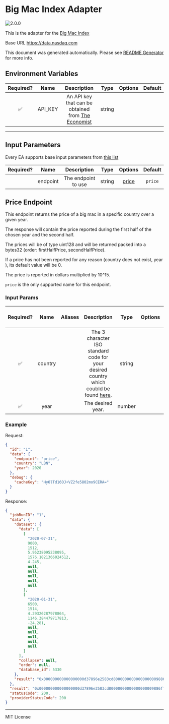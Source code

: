 # Big Mac Index Adapter

![2.0.0](https://img.shields.io/github/package-json/v/linkpoolio/adapters?filename=packages/big-mac-index/package.json)

This is the adapter for the [Big Mac Index](https://www.economist.com/big-mac-index)

Base URL https://data.nasdaq.com

This document was generated automatically. Please see [README Generator](../../scripts#readme-generator) for more info.

## Environment Variables

| Required? |  Name   |                                          Description                                          |  Type  | Options | Default |
| :-------: | :-----: | :-------------------------------------------------------------------------------------------: | :----: | :-----: | :-----: |
|    ✅     | API_KEY | An API key that can be obtained from [The Economist](https://www.economist.com/big-mac-index) | string |         |         |

---

## Input Parameters

Every EA supports base input parameters from [this list](../../core/bootstrap#base-input-parameters)

| Required? |   Name   |     Description     |  Type  |         Options          | Default |
| :-------: | :------: | :-----------------: | :----: | :----------------------: | :-----: |
|           | endpoint | The endpoint to use | string | [price](#price-endpoint) | `price` |

## Price Endpoint

This endpoint returns the price of a big mac in a specific country over a given year.

The response will contain the price reported during the first half of the chosen year and the second half.

The prices will be of type uint128 and will be returned packed into a bytes32 (order: firstHalfPrice, secondHalfPrice).

If a price has not been reported for any reason (country does not exist, year ), its default value will be 0.

The price is reported in dollars multiplied by 10^15.

`price` is the only supported name for this endpoint.

### Input Params

| Required? |  Name   | Aliases |                                                         Description                                                          |  Type  | Options | Default | Depends On | Not Valid With |
| :-------: | :-----: | :-----: | :--------------------------------------------------------------------------------------------------------------------------: | :----: | :-----: | :-----: | :--------: | :------------: |
|    ✅     | country |         | The 3 character ISO standard code for your desired country which coubld be found [here](https://www.iban.com/country-codes). | string |         |         |            |                |
|    ✅     |  year   |         |                                                      The desired year.                                                       | number |         |         |            |                |

### Example

Request:

```json
{
  "id": "1",
  "data": {
    "endpoint": "price",
    "country": "LBN",
    "year": 2020
  },
  "debug": {
    "cacheKey": "HyOlTd16OJ+VZ2fe5802mo9CERA="
  }
}
```

Response:

```json
{
  "jobRunID": "1",
  "data": {
    "dataset": {
      "data": [
        [
          "2020-07-31",
          9000,
          1512,
          5.95238095238095,
          1576.1821366024512,
          4.245,
          null,
          null,
          null,
          null,
          null
        ],
        [
          "2020-01-31",
          6500,
          1514,
          4.29326287978864,
          1146.384479717813,
          -24.281,
          null,
          null,
          null,
          null,
          null
        ]
      ],
      "collapse": null,
      "order": null,
      "database_id": 5330
    },
    "result": "0x000000000000000000d37896e2583cd80000000000000000009886ff98c58fc0"
  },
  "result": "0x000000000000000000d37896e2583cd80000000000000000009886ff98c58fc0",
  "statusCode": 200,
  "providerStatusCode": 200
}
```

---

MIT License
